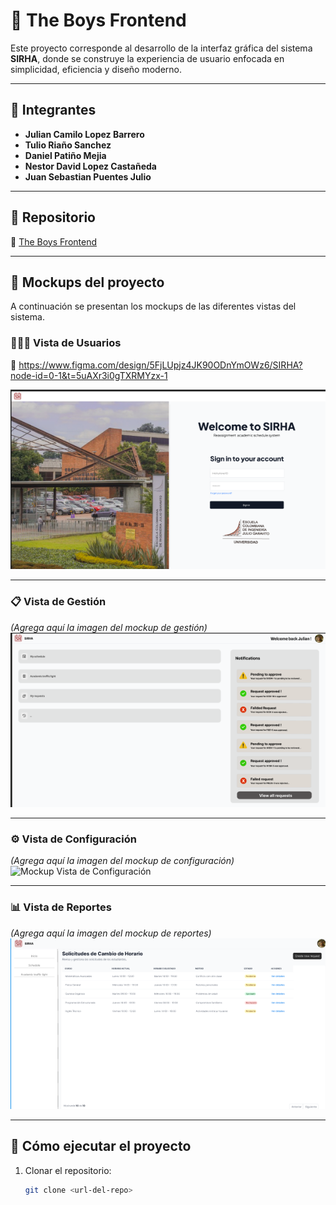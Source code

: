 # 🌟 The Boys Frontend

Este proyecto corresponde al desarrollo de la interfaz gráfica del sistema **SIRHA**, donde se construye la experiencia de usuario enfocada en simplicidad, eficiencia y diseño moderno.

---

## 👥 Integrantes

- **Julian Camilo Lopez Barrero**  
- **Tulio Riaño Sanchez**  
- **Daniel Patiño Mejia**  
- **Nestor David Lopez Castañeda**  
- **Juan Sebastian Puentes Julio**  

---

## 📂 Repositorio

🔗 [The Boys Frontend](#)  

---

## 🎨 Mockups del proyecto

A continuación se presentan los mockups de las diferentes vistas del sistema.  

### 🧑‍🤝‍🧑 Vista de Usuarios  

🔗 https://www.figma.com/design/5FjLUpjz4JK90ODnYmOWz6/SIRHA?node-id=0-1&t=5uAXr3i0gTXRMYzx-1
 
![Mockup Vista de Usuarios](docs/mockups/vista_usuarios.png)

---

### 📋 Vista de Gestión  
*(Agrega aquí la imagen del mockup de gestión)*  
![Mockup Vista de Gestión](docs/mockups/vista_gestion.png)

---

### ⚙️ Vista de Configuración  
*(Agrega aquí la imagen del mockup de configuración)*  
![Mockup Vista de Configuración](docs/mockups/vista_configuracion.png)

---

### 📊 Vista de Reportes  
*(Agrega aquí la imagen del mockup de reportes)*  
![Mockup Vista de Reportes](docs/mockups/vista_reportes.png)

---

## 🚀 Cómo ejecutar el proyecto

1. Clonar el repositorio:
   ```bash
   git clone <url-del-repo>
